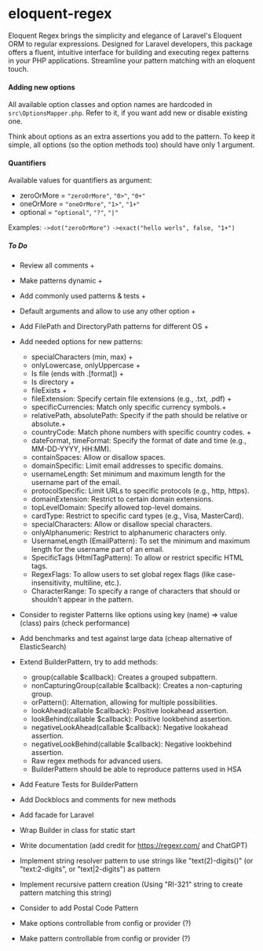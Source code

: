 # eloquent-regex

Eloquent Regex brings the simplicity and elegance of Laravel's Eloquent ORM to regular expressions. Designed for Laravel developers, this package offers a fluent, intuitive interface for building and executing regex patterns in your PHP applications. Streamline your pattern matching with an eloquent touch.

#### Adding new options

All available option classes and option names are hardcoded in `src\OptionsMapper.php`. Refer to it, if you want add new or disable existing one.

Think about options as an extra assertions you add to the pattern. To keep it simple, all options (so the option methods too) should have only 1 argument.

#### Quantifiers

Available values for quantifiers as argument:

- zeroOrMore = `"zeroOrMore"`, `"0>"`, `"0+"`
- oneOrMore = `"oneOrMore"`, `"1>"`, `"1+"`
- optional = `"optional"`, `"?"`, `"|"`

Examples: `->dot("zeroOrMore")` `->exact("hello worls", false, "1+")`

##### To Do

- Review all comments +
- Make patterns dynamic +
- Add commonly used patterns & tests +
- Default arguments and allow to use any other option +
- Add FilePath and DirectoryPath patterns for different OS +
- Add needed options for new patterns:
  - specialCharacters (min, max) +
  - onlyLowercase, onlyUppercase +
  - Is file (ends with .[format]) +
  - Is directory +
  - fileExists +
  - fileExtension: Specify certain file extensions (e.g., .txt, .pdf) +
  - specificCurrencies: Match only specific currency symbols.+
  - relativePath, absolutePath: Specify if the path should be relative or absolute.+
  - countryCode: Match phone numbers with specific country codes. +
  - dateFormat, timeFormat: Specify the format of date and time (e.g., MM-DD-YYYY, HH:MM).
  - containSpaces: Allow or disallow spaces.
  - domainSpecific: Limit email addresses to specific domains.
  - usernameLength: Set minimum and maximum length for the username part of the email.
  - protocolSpecific: Limit URLs to specific protocols (e.g., http, https).
  - domainExtension: Restrict to certain domain extensions.
  - topLevelDomain: Specify allowed top-level domains.
  - cardType: Restrict to specific card types (e.g., Visa, MasterCard).
  - specialCharacters: Allow or disallow special characters.
  - onlyAlphanumeric: Restrict to alphanumeric characters only.
  - UsernameLength (EmailPattern): To set the minimum and maximum length for the username part of an email.
  - SpecificTags (HtmlTagPattern): To allow or restrict specific HTML tags.
  - RegexFlags: To allow users to set global regex flags (like case-insensitivity, multiline, etc.).
  - CharacterRange: To specify a range of characters that should or shouldn't appear in the pattern.
- Consider to register Patterns like options using key (name) => value (class) pairs (check performance)
- Add benchmarks and test against large data (cheap alternative of ElasticSearch)
- Extend BuilderPattern, try to add methods:

  - group(callable $callback): Creates a grouped subpattern.
  - nonCapturingGroup(callable $callback): Creates a non-capturing group.
  - orPattern(): Alternation, allowing for multiple possibilities.
  - lookAhead(callable $callback): Positive lookahead assertion.
  - lookBehind(callable $callback): Positive lookbehind assertion.
  - negativeLookAhead(callable $callback): Negative lookahead assertion.
  - negativeLookBehind(callable $callback): Negative lookbehind assertion.
  - Raw regex methods for advanced users.
  - BuilderPattern should be able to reproduce patterns used in HSA

- Add Feature Tests for BuilderPattern
- Add Dockblocs and comments for new methods

- Add facade for Laravel
- Wrap Builder in class for static start
- Write documentation (add credit for https://regexr.com/ and ChatGPT)

- Implement string resolver pattern to use strings like "text(2)-digits()" (or "text:2-digits", or "text|2-digits") as pattern
- Implement recursive pattern creation (Using "RI-321" string to create pattern matching this string)

- Consider to add Postal Code Pattern
- Make options controllable from config or provider (?)
- Make pattern controllable from config or provider (?)
